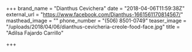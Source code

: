+++
brand_name = "Dianthus Cevichera"
date = "2018-04-06T11:59:38Z"
external_url = "https://www.facebook.com/Dianthus-1661561170814567/"
masthead_image = ""
phone_number = "(506) 8501-0749"
teaser_image = "/uploads/2018/04/06/dianthus-cevicheria-creole-food-face.jpg"
title = "Adilsa Fajardo Carrillo"

+++
